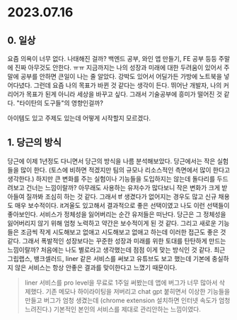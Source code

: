 # 2023.07.16

## 0. 일상

요즘 의욕이 너무 없다. 나태해진 걸까? 백엔드 공부, 와인 앱 만들기, FE 공부 등등 주말에 진짜 아무것도 안한다. ㅠㅠ 지금까지는 나의 성장과 미래에 대한 두려움이 있어서 주말에 공부를 안하면 큰일이 나는 줄 알았다. 강박도 있어서 어딜가든 가방에 노트북을 넣어다녔다. 그런데 요즘 나의 목표가 바뀐 것 같다는 생각이 든다. 뛰어난 개발자, 나의 커리어가 목표가 된게 아니라 세상을 바꾸고 싶다. 그래서 기술공부에 흥미가 떨어진 것 같다. "타이탄의 도구들"의 영향인걸까?

아이템도 있고 주제도 있는데 어떻게 시작할지 모르겠다.

## 1. 당근의 방식

당근에 이제 1년정도 다니면서 당근의 방식을 나름 분석해보았다. 당근에서는 작은 실험들을 많이 한다. (토스에 비하면 적겠지만 팀의 규모나 리소스적인 측면에서 많이 한다고 생각한다.) 하지만 큰 변화를 주는 실험이나 기능들을 도입하지는 않는데 돌다리를 두드려보고 건너는 느낌이랄까? 아무래도 사용하는 유저수가 많다보니 작은 변화가 크게 받아들여 질까봐 조심히 하는 것 같다. 그래서 tf 생겼다가 없어지는 경우도 많고 신규 채용도 매우 보수적이다. it겨울도 있고해서 결과적으로 좋은 선택이였고 나도 이런 선택들이 좋아보인다. 서비스가 정체성을 잃어버리는 순간 유저들은 떠난다. 당근은 그 정체성을 잃어버리지 않기 위해 엄청 노력하고 약간은 보수적이게 된 것 같다. 그리고 새로운 기능들은 조금씩 작게 시도해보고 없애고 시도해보고 없애고 하는데 이러한 접근도 좋은 것 같다. 그래서 폭발적인 성장보다는 꾸준한 성장과 미래를 위한 토대를 탄탄하게 만드는 느낌이랄까? 처음에는 나도 별로라고 생각했는데 점점 이게 맞는 방식인 것 같다. 최근 그립랩스, 뱅크셀러드, liner 같은 서비스를 써보고 유튜브도 보고 했는데 기본에 충실하지 않은 서비스는 항상 안좋은 결과를 맞이한다고 느꼈기 때문이다. 

> liner 서비스를 pro level을 무료로 1주일 써봤는데 앱에 버그가 너무 많아서 삭제했다. 기존 메모나 하이라이팅을 저버리고 chat gpt 붙히면서 이상한 기능들을 만들고 버그가 엄청 생겼는데 (chrome extension 설치하면 인터넷 속도가 엄청 느려진다.) 기본적인 본인의 서비스를 제대로 관리안하는 느낌이였다.
